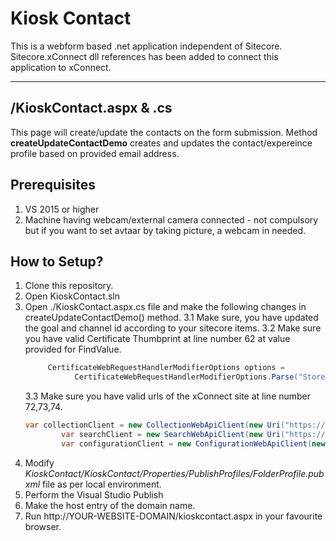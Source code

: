 # Kiosk Contact

This is a webform based .net application independent of Sitecore. Sitecore.xConnect dll references has been added to connect this application to xConnect.

---

## /KioskContact.aspx & .cs
This page will create/update the contacts on the form submission. Method **createUpdateContactDemo** creates and updates the contact/expereince profile based on provided email address.

## Prerequisites
1. VS 2015 or higher
2. Machine having webcam/external camera connected - not compulsory but if you want to set avtaar by taking picture, a webcam in needed.

## How to Setup?
1. Clone this repository.
2. Open KioskContact.sln
3. Open ./KioskContact.aspx.cs file and make the following changes in createUpdateContactDemo() method.
	3.1 Make sure, you have updated the goal and channel id according to your sitecore items.
    3.2 Make sure you have valid Certificate Thumbprint at line number 62 at value provided for FindValue.
    ```csharp
         CertificateWebRequestHandlerModifierOptions options =
               CertificateWebRequestHandlerModifierOptions.Parse("StoreName=My;StoreLocation=LocalMachine;FindType=FindByThumbprint;FindValue=587d948806e57cf511b37a447a2453a02dfd3686");
    ```
    3.3 Make sure you have valid urls of the xConnect site at line number 72,73,74.
    ```csharp
   var collectionClient = new CollectionWebApiClient(new Uri("https://sc9.xconnect/odata"), clientModifiers, new[] { certificateModifier });
            var searchClient = new SearchWebApiClient(new Uri("https://sc9.xconnect/odata"), clientModifiers, new[] { certificateModifier });
            var configurationClient = new ConfigurationWebApiClient(new Uri("https://sc9.xconnect/configuration"), clientModifiers, new[] { certificateModifier });
    ```
4. Modify *KioskContact/KioskContact/Properties/PublishProfiles/FolderProfile.pubxml* file as per local environment. 
5. Perform the Visual Studio Publish
6. Make the host entry of the domain name.
7. Run http://YOUR-WEBSITE-DOMAIN/kioskcontact.aspx in your favourite browser.